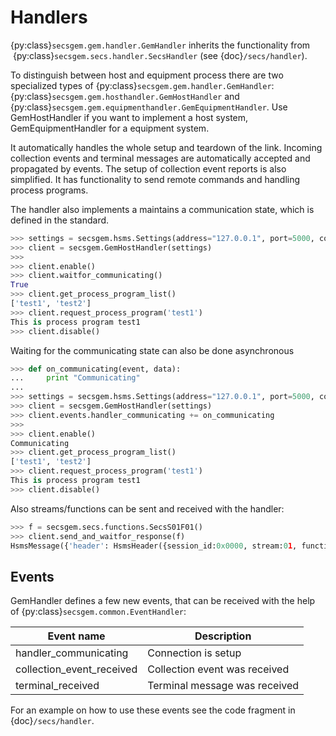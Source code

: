 # Handlers

{py:class}`secsgem.gem.handler.GemHandler` inherits the functionality from  {py:class}`secsgem.secs.handler.SecsHandler` (see {doc}`/secs/handler`).

To distinguish between host and equipment process there are two specialized types of {py:class}`secsgem.gem.handler.GemHandler`:
{py:class}`secsgem.gem.hosthandler.GemHostHandler` and {py:class}`secsgem.gem.equipmenthandler.GemEquipmentHandler`.
Use GemHostHandler if you want to implement a host system, GemEquipmentHandler for a equipment system.

It automatically handles the whole setup and teardown of the link.
Incoming collection events and terminal messages are automatically accepted and propagated by events.
The setup of collection event reports is also simplified.
It has functionality to send remote commands and handling process programs.

The handler also implements a maintains a communication state, which is defined in the standard.

```python
>>> settings = secsgem.hsms.Settings(address="127.0.0.1", port=5000, connect_mode=secsgem.hsms.HsmsConnectMode.PASSIVE, device_type=secsgem.common.DeviceType.HOST)
>>> client = secsgem.GemHostHandler(settings)
>>>
>>> client.enable()
>>> client.waitfor_communicating()
True
>>> client.get_process_program_list()
['test1', 'test2']
>>> client.request_process_program('test1')
This is process program test1
>>> client.disable()
```

Waiting for the communicating state can also be done asynchronous

```python
>>> def on_communicating(event, data):
...     print "Communicating"
...
>>> settings = secsgem.hsms.Settings(address="127.0.0.1", port=5000, connect_mode=secsgem.hsms.HsmsConnectMode.PASSIVE, device_type=secsgem.common.DeviceType.HOST)
>>> client = secsgem.GemHostHandler(settings)
>>> client.events.handler_communicating += on_communicating
>>>
>>> client.enable()
Communicating
>>> client.get_process_program_list()
['test1', 'test2']
>>> client.request_process_program('test1')
This is process program test1
>>> client.disable()
```

Also streams/functions can be sent and received with the handler:

```python
>>> f = secsgem.secs.functions.SecsS01F01()
>>> client.send_and_waitfor_response(f)
HsmsMessage({'header': HsmsHeader({session_id:0x0000, stream:01, function:02, p_type:0x00, s_type:0x00, system:0x75b78c3e, require_response:False}), 'data': '\x01\x02A\x06EQUIPMA\x06SV n/a'})
```

## Events

GemHandler defines a few new events, that can be received with the help of {py:class}`secsgem.common.EventHandler`:

| Event name | Description |
|---|---|
| handler_communicating | Connection is setup |
| collection_event_received | Collection event was received |
| terminal_received | Terminal message was received |

For an example on how to use these events see the code fragment in {doc}`/secs/handler`.
